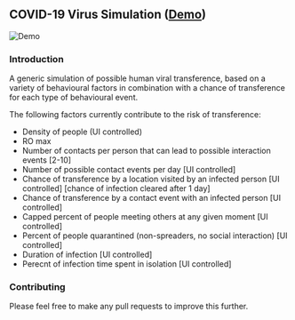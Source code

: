 ## COVID-19 Virus Simulation ([Demo](http://uxinnuendo.com/tool/corona/))

![Demo](http://uxinnuendo.com/tool/corona/sample.gif)

### Introduction

A generic simulation of possible human viral transference, based on a variety of behavioural factors in combination with a chance of transference for each type of behavioural event.

The following factors currently contribute to the risk of transference:

* Density of people (UI controlled)
* RO max
* Number of contacts per person that can lead to possible interaction events [2-10]
* Number of possible contact events per day [UI controlled]
* Chance of transference by a location visited by an infected person [UI controlled] [chance of infection cleared after 1 day]
* Chance of transference by a contact event with an infected person [UI controlled]
* Capped percent of people meeting others at any given moment [UI controlled]
* Percent of people quarantined (non-spreaders, no social interaction) [UI controlled]
* Duration of infection [UI controlled]
* Perecnt of infection time spent in isolation [UI controlled]

### Contributing

Please feel free to make any pull requests to improve this further.
